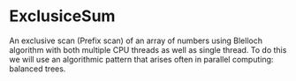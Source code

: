 # ExclusiceSum
An exclusive scan (Prefix scan) of an array of numbers using Blelloch algorithm with both multiple CPU threads as well as single thread. To do this we will use an algorithmic pattern that arises often in parallel computing: balanced trees.
